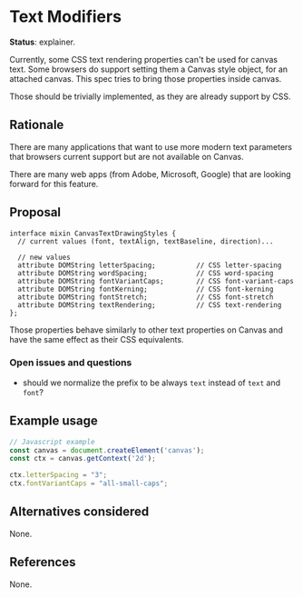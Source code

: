 Text Modifiers
==============
**Status**: explainer.

Currently, some CSS text rendering properties can't be used for canvas text.
Some browsers do support setting them a Canvas style object, for an attached
canvas. This spec tries to bring those properties inside canvas.

Those should be trivially implemented, as they are already support by CSS.


Rationale
---------

There are many applications that want to use more modern text parameters that browsers current support but are not available on Canvas.

There are many web apps (from Adobe, Microsoft, Google) that are looking forward for this feature.


Proposal
--------

```webidl
interface mixin CanvasTextDrawingStyles {
  // current values (font, textAlign, textBaseline, direction)...

  // new values
  attribute DOMString letterSpacing;          // CSS letter-spacing
  attribute DOMString wordSpacing;            // CSS word-spacing
  attribute DOMString fontVariantCaps;        // CSS font-variant-caps
  attribute DOMString fontKerning;            // CSS font-kerning
  attribute DOMString fontStretch;            // CSS font-stretch
  attribute DOMString textRendering;          // CSS text-rendering
};
```

Those properties behave similarly to other text properties on Canvas and have
the same effect as their CSS equivalents.

### Open issues and questions

- should we normalize the prefix to be always `text` instead of `text` and `font`?

Example usage
-------------

```js
// Javascript example
const canvas = document.createElement('canvas');
const ctx = canvas.getContext('2d');

ctx.letterSpacing = "3";
ctx.fontVariantCaps = "all-small-caps";

```

Alternatives considered
-----------------------

None.


References
----------

None.
